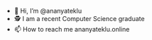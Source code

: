 - 👋 Hi, I’m @ananyateklu
- 🕵 I am a recent Computer Science graduate
- 📫 How to reach me ananyateklu.online

<!---
ananyateklu/ananyateklu is a ✨ special ✨ repository because its `README.md` (this file) appears on your GitHub profile.
You can click the Preview link to take a look at your changes.
--->
